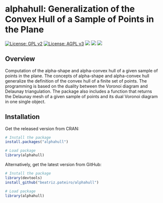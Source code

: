 # alphahull: Generalization of the Convex Hull of a Sample of Points in the Plane

[![License: GPL v2](https://img.shields.io/badge/License-GPL_v2-blue.svg)](https://www.gnu.org/licenses/old-licenses/gpl-2.0.en.html)
[![License: AGPL v3](https://img.shields.io/badge/License-AGPL_v3-blue.svg)](https://www.gnu.org/licenses/agpl-3.0)
[![](https://www.r-pkg.org/badges/version/alphahull?color=green)](https://cran.r-project.org/package=alphahull)
[![](http://cranlogs.r-pkg.org/badges/grand-total/alphahull?color=green)](https://cran.r-project.org/package=alphahull)
[![](http://cranlogs.r-pkg.org/badges/last-month/alphahull?color=green)](https://cran.r-project.org/package=alphahull)


## Overview

Computation of the alpha-shape and alpha-convex hull of a given sample of points in the plane. The concepts of alpha-shape and alpha-convex hull generalize the definition of the convex hull of a finite set of points. The programming is based on the duality between the Voronoi diagram and Delaunay triangulation. The package also includes a function that returns the Delaunay mesh of a given sample of points and its dual Voronoi diagram in one single object.

## Installation

Get the released version from CRAN:

``` r
# Install the package
install.packages("alphahull")

# Load package
library(alphahull)
```

Alternatively, get the latest version from GitHub:

``` r
# Install the package
library(devtools)
install_github("beatriz.pateiro/alphahull")

# Load package
library(alphahull)
```
